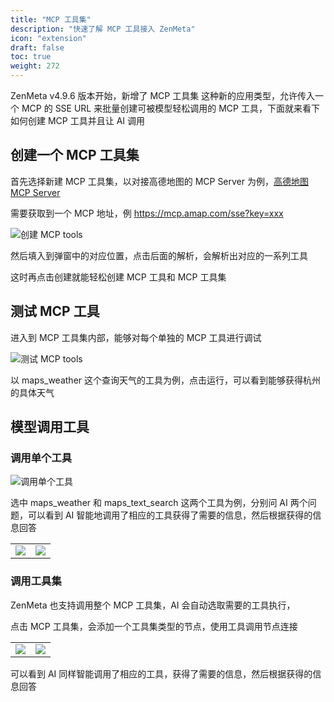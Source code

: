 ```yaml
---
title: "MCP 工具集"
description: "快速了解 MCP 工具接入 ZenMeta"
icon: "extension"
draft: false
toc: true
weight: 272
---
```


ZenMeta v4.9.6 版本开始，新增了 MCP 工具集 这种新的应用类型，允许传入一个 MCP 的 SSE URL 来批量创建可被模型轻松调用的 MCP 工具，下面就来看下如何创建 MCP 工具并且让 AI 调用

## 创建一个 MCP 工具集

首先选择新建 MCP 工具集，以对接高德地图的 MCP Server 为例，[高德地图 MCP Server](https://lbs.amap.com/api/mcp-server/create-project-and-key)

需要获取到一个 MCP 地址，例 https://mcp.amap.com/sse?key=xxx

![创建 MCP tools](/imgs/mcp_tools1.png)

然后填入到弹窗中的对应位置，点击后面的解析，会解析出对应的一系列工具

这时再点击创建就能轻松创建 MCP 工具和 MCP 工具集

## 测试 MCP 工具

进入到 MCP 工具集内部，能够对每个单独的 MCP 工具进行调试

![测试 MCP tools](/imgs/mcp_tools3.png)

以 maps_weather 这个查询天气的工具为例，点击运行，可以看到能够获得杭州的具体天气


## 模型调用工具

### 调用单个工具

![调用单个工具](/imgs/mcp_tools4.png)

选中 maps_weather 和 maps_text_search 这两个工具为例，分别问 AI 两个问题，可以看到 AI 智能地调用了相应的工具获得了需要的信息，然后根据获得的信息回答

| | |
|---|---|
| ![](/imgs/mcp_tools5.png) | ![](/imgs/mcp_tools6.png) |

### 调用工具集

ZenMeta 也支持调用整个 MCP 工具集，AI 会自动选取需要的工具执行，

点击 MCP 工具集，会添加一个工具集类型的节点，使用工具调用节点连接

| | |
|---|---|
| ![](/imgs/mcp_tools7.png) | ![](/imgs/mcp_tools8.png) |

可以看到 AI 同样智能调用了相应的工具，获得了需要的信息，然后根据获得的信息回答
